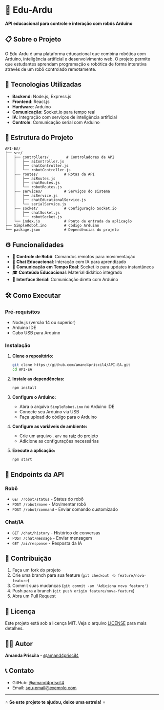 # 🤖 Edu-Ardu

**API educacional para controle e interação com robôs Arduino**

## 📋 Sobre o Projeto

O Edu-Ardu é uma plataforma educacional que combina robótica com Arduino, inteligência artificial e desenvolvimento web. O projeto permite que estudantes aprendam programação e robótica de forma interativa através de um robô controlado remotamente.

## 🚀 Tecnologias Utilizadas

- **Backend**: Node.js, Express.js
- **Frontend**: React.js
- **Hardware**: Arduino
- **Comunicação**: Socket.io para tempo real
- **IA**: Integração com serviços de inteligência artificial
- **Controle**: Comunicação serial com Arduino

## 📁 Estrutura do Projeto

```
API-EA/
├── src/
│   ├── controllers/        # Controladores da API
│   │   ├── aiController.js
│   │   ├── chatController.js
│   │   └── robotController.js
│   ├── routes/            # Rotas da API
│   │   ├── aiRoutes.js
│   │   ├── chatRoutes.js
│   │   └── robotRoutes.js
│   ├── services/          # Serviços do sistema
│   │   ├── aiService.js
│   │   ├── chatEducationalService.js
│   │   └── serialService.js
│   ├── socket/            # Configuração Socket.io
│   │   ├── chatSocket.js
│   │   └── robotSocket.js
│   └── index.js           # Ponto de entrada da aplicação
├── SimpleRobot.ino        # Código Arduino
└── package.json           # Dependências do projeto
```

## ⚙️ Funcionalidades

- 🤖 **Controle de Robô**: Comandos remotos para movimentação
- 💬 **Chat Educacional**: Interação com IA para aprendizado
- 📡 **Comunicação em Tempo Real**: Socket.io para updates instantâneos
- 🎓 **Conteúdo Educacional**: Material didático integrado
- 🔧 **Interface Serial**: Comunicação direta com Arduino

## 🛠️ Como Executar

### Pré-requisitos

- Node.js (versão 14 ou superior)
- Arduino IDE
- Cabo USB para Arduino

### Instalação

1. **Clone o repositório:**
   ```bash
   git clone https://github.com/amand4priscil4/API-EA.git
   cd API-EA
   ```

2. **Instale as dependências:**
   ```bash
   npm install
   ```

3. **Configure o Arduino:**
   - Abra o arquivo `SimpleRobot.ino` no Arduino IDE
   - Conecte seu Arduino via USB
   - Faça upload do código para o Arduino

4. **Configure as variáveis de ambiente:**
   - Crie um arquivo `.env` na raiz do projeto
   - Adicione as configurações necessárias

5. **Execute a aplicação:**
   ```bash
   npm start
   ```

## 🔌 Endpoints da API

### Robô
- `GET /robot/status` - Status do robô
- `POST /robot/move` - Movimentar robô
- `POST /robot/command` - Enviar comando customizado

### Chat/IA
- `GET /chat/history` - Histórico de conversas
- `POST /chat/message` - Enviar mensagem
- `GET /ai/response` - Resposta da IA

## 🤝 Contribuição

1. Faça um fork do projeto
2. Crie uma branch para sua feature (`git checkout -b feature/nova-feature`)
3. Commit suas mudanças (`git commit -am 'Adiciona nova feature'`)
4. Push para a branch (`git push origin feature/nova-feature`)
5. Abra um Pull Request

## 📝 Licença

Este projeto está sob a licença MIT. Veja o arquivo [LICENSE](LICENSE) para mais detalhes.

## 👨‍💻 Autor

**Amanda Priscila** - [@amand4priscil4](https://github.com/amand4priscil4)

## 📞 Contato

- GitHub: [@amand4priscil4](https://github.com/amand4priscil4)
- Email: [seu-email@exemplo.com](mailto:seu-email@exemplo.com)

---

⭐ **Se este projeto te ajudou, deixe uma estrela!** ⭐
